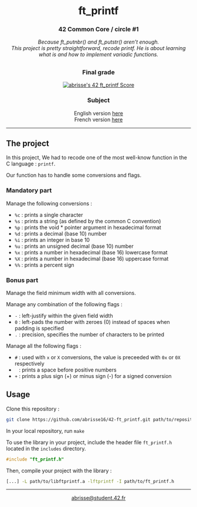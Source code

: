 <div align=center>

# ft_printf

### 42 Common Core / circle #1
<i>Because ft_putnbr() and ft_putstr() aren’t enough.
<br>
This project is pretty straightforward, recode printf. He is about learning what is and how to implement variadic functions.</i>

##

### Final grade
[![abrisse's 42 ft_printf Score](https://badge42.vercel.app/api/v2/cl1rqvecz002109l7rv0oprry/project/2441631)](https://github.com/JaeSeoKim/badge42)

### Subject
English version [here](https://cdn.intra.42.fr/pdf/pdf/90193/en.subject.pdf)
<br>
French version [here](https://cdn.intra.42.fr/pdf/pdf/90194/fr.subject.pdf)

</div>

---

## The project

In this project, We had to recode one of the most well-know function in the C language : `printf`.

Our function has to handle some conversions and flags.

### Mandatory part

Manage the following conversions :
- `%c` : prints a single character
- `%s` : prints a string (as defined by the common C convention)
- `%p` : prints the void * pointer argument in hexadecimal format
- `%d` : prints a decimal (base 10) number
- `%i` : prints an integer in base 10
- `%u` : prints an unsigned decimal (base 10) number
- `%x` : prints a number in hexadecimal (base 16) lowercase format
- `%X` : prints a number in hexadecimal (base 16) uppercase format
- `%%` : prints a percent sign

### Bonus part

Manage the field minimum width with all conversions.

Manage any combination of the following flags :
- `-` : left-justify within the given field width
- `0` : left-pads the number with zeroes (0) instead of spaces when padding is specified
- `.` : precision, specifies the number of characters to be printed

Manage all the following flags :
- `#` : used with `x` or `X` conversions, the value is preceeded with `0x` or `0X` respectively
- ` ` : prints a space before positive numbers
- `+` : prints a plus sign (+) or minus sign (-) for a signed conversion


## Usage

Clone this repository :

```sh
git clone https://github.com/abrisse16/42-ft_printf.git path/to/repository
```

In your local repository, run `make`

To use the library in your project, include the header file `ft_printf.h` located in the `includes` directory.

```c
#include "ft_printf.h"
```

Then, compile your project with the library :

```sh
[...] -L path/to/libftprintf.a -lftprintf -I path/to/ft_printf.h
```

---
<div align=center>
	<a href="mailto:abrisse@student.42.fr">abrisse@student.42.fr</a>
</div>